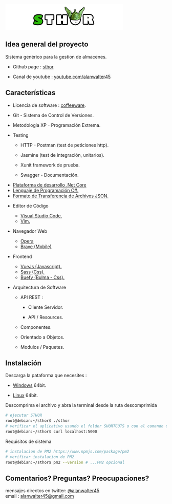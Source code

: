 <img src="./assets/logotipo.png">


## Idea general del proyecto

Sistema gen&eacute;rico para la gestion de almacenes.

* Github page  : [sthor][1]

* Canal de youtube : [youtube.com/alanwalter45][0]

## Caracter&iacute;sticas

* Licencia de software : <a href="./LICENSE.md">coffeeware</a>.

* Git - Sistema de Control de Versiones.

* Metodologia XP - Programaci&oacute;n Extrema.

* Testing

    *  HTTP - Postman (test de peticiones http).

    *  Jasmine (test de integraci&oacute;n, unitarios).

    *  Xunit framework de prueba.

    *  Swagger - Documentaci&oacute;n.

*  <a href="https://dotnet.microsoft.com" target="_blank">
                    Plataforma de desarrollo .Net Core
       </a>

*  <a href="https://docs.microsoft.com/en-us/dotnet/csharp/language-reference/" target="_blank">
                    Lenguaje de Programaci&oacute;n C#.
       </a>

*  <a href="https://www.json.org/" target="_blank">
                    Formato de Transferencia de Archivos JSON.
       </a>

*  Editor de C&oacute;digo

    * <a href="https://code.visualstudio.com" target="_blank">
                            Visual Studio Code.</a>
    * <a href="https://www.vim.org" target="_blank">
                            Vim.
          </a>

* Navegador Web
        
    * <a href="https://www.opera.com/" target="_blank">
                            Opera
          </a>

    * <a href="https://www.brave.com" target="_blank">
                            Brave (Mobile)
          </a>

* Frontend

    * <a href="https://vuejs.org/" target="_blank">
                            VueJs (Javascript).
          </a>

    * <a href="https://sass-lang.com/" target="_blank">
                            Sass (Css).
          </a>

    * <a href="https://buefy.org/" target="_blank">
                            Buefy (Bulma - Css).
          </a>

* Arquitectura de Software

    * API REST :

        * Cliente Servidor.

        * API / Resources.

    * Componentes.

    * Orientado a Objetos.

    * Modulos / Paquetes.

## Instalaci&oacute;n

Descarga la pataforma que necesites :

* <a href="src/sthor.zip" download>Windows</a> 64bit.

* <a href="src/sthor.zip" download>Linux</a> 64bit.


Descomprima el archivo y abra la terminal desde la ruta descomprimida

```sh
# ejecutar STHOR
root@debian:~/sthor$ ./sthor
# verificar el aplicativo usando el folder SHORTCUTS o con el comando CURL.
root@debian:~/sthor$ curl localhost:5000
```

Requisitos de sistema

```sh
# instalacion de PM2 https://www.npmjs.com/package/pm2
# verificar instalacion de PM2
root@debian:~/sthor$ pm2 --version # ...PM2 opcional
```

## Comentarios? Preguntas? Preocupaciones?
mensajes directos en twitter: [@alanwalter45][2]
<br>
email : alanwalter45@gmail.com

[0]:https://www.youtube.com/playlist?list=PLCGw6KEqh5zEhAPkQbcocWWxXfl_tbgD-
[1]:https://alanwalter45.github.io/sthor
[2]:https://twitter.com/alanwalter45